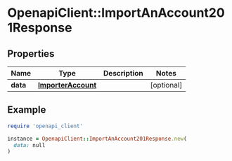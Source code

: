 # OpenapiClient::ImportAnAccount201Response

## Properties

| Name | Type | Description | Notes |
| ---- | ---- | ----------- | ----- |
| **data** | [**ImporterAccount**](ImporterAccount.md) |  | [optional] |

## Example

```ruby
require 'openapi_client'

instance = OpenapiClient::ImportAnAccount201Response.new(
  data: null
)
```

